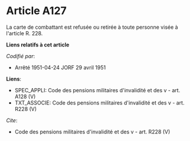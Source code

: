 # Article A127

La carte de combattant est refusée ou retirée à toute personne visée à l'article R. 228.

**Liens relatifs à cet article**

_Codifié par_:

  - Arrêté 1951-04-24 JORF 29 avril 1951

**Liens**:

  - SPEC_APPLI: Code des pensions militaires d'invalidité et des v - art. A128 (V)
  - TXT_ASSOCIE: Code des pensions militaires d'invalidité et des v - art. R228 (V)

_Cite_:

  - Code des pensions militaires d'invalidité et des v - art. R228 (V)

